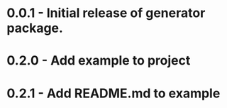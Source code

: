 # 0.0.1 - Initial release of generator package.
# 0.2.0 - Add example to project
# 0.2.1 - Add README.md to example